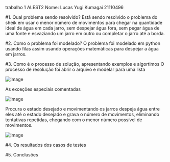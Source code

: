 trabalho 1 ALEST2
Nome: Lucas Yugi Kumagai 21110496

#1. Qual problema sendo resolvido?
    Está sendo resolvido o problema do sheik em usar o menor número de movimentos para chegar
    na quantidade ideal de água em cada jarro, sem despejar água fora, sem pegar água de uma fonte 
    e esvaziando um jarro em outro ou completar o jarro até a borda. 

#2. Como o problema foi modelado?
    O problema foi modelado em python usando filas assim usando operações matemáticas para despejar a água em jarros.

#3. Como é o processo de solução, apresentando exemplos e algortimos
    O processo de resolução foi 
    abrir o arquivo e modelar para uma lista 
    
   ![image](https://user-images.githubusercontent.com/80711078/191148791-ea1af342-1c8b-4bc3-901b-f3c9d64f359d.png)
   
   As exceções especiais comentadas 
   
   ![image](https://user-images.githubusercontent.com/80711078/191150625-991f3830-111a-4947-b435-e408974d6a6a.png)
   
   Procura o estado desejado e movimentando os jarros despeja água entre eles até o estado desejado e grava o 
   número de movimentos, eliminando tentativas repetidas, chegando com o menor número possível de movimentos.
   
   ![image](https://user-images.githubusercontent.com/80711078/191153243-5f398b49-01ef-44ef-b013-89129b756570.png)
   
    
#4. Os resultados dos casos de testes 

#5. Conclusões
